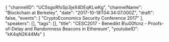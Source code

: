 {
    "channelID": "UC5sgoRfoSp3jeX4DEqKLwKg",
    "channelName": "Blockchain at Berkeley",
    "date": "2017-10-18T04:34:07.000Z",
    "draft": false,
    "events": [
        "CryptoEconomics Security Conference 2017"
    ],
    "speakers": [],
    "tags": [],
    "title": "CESC2017 - Benedikt B\u00fcnz - Proofs-of-Delay and Randomness Beacons in Ethereum",
    "youtubeID": "kK4qN2K44Ms"
}
